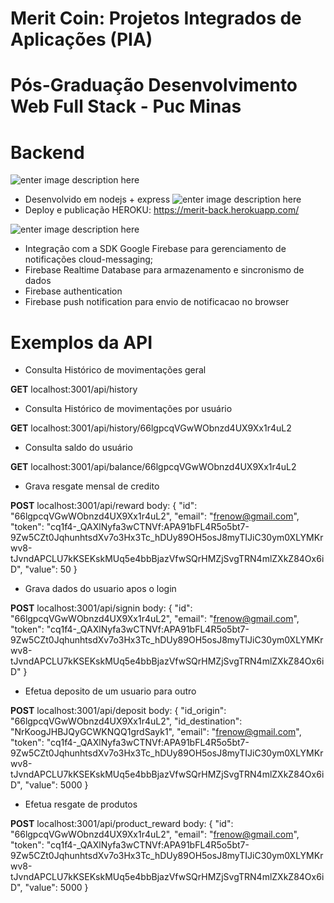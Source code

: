 # Merit Coin: Projetos Integrados de Aplicações (PIA) 
# Pós-Graduação Desenvolvimento Web Full Stack - Puc Minas
# Backend

![enter image description here](https://upload.wikimedia.org/wikipedia/commons/thumb/d/d9/Node.js_logo.svg/590px-Node.js_logo.svg.png)
- Desenvolvido em nodejs + express
![enter image description here](https://miro.medium.com/max/3600/1*fIjRtO5P8zc3pjs0E5hYkw.png)
- Deploy e publicação HEROKU: https://merit-back.herokuapp.com/

![enter image description here](https://firebase.google.com/images/brand-guidelines/logo-built_white.png?hl=pt)
- Integração com a SDK Google Firebase para gerenciamento de notificações cloud-messaging;
- Firebase Realtime Database para armazenamento e sincronismo de dados
- Firebase authentication
- Firebase push notification para envio de notificacao no browser

# Exemplos da API
- Consulta Histórico de movimentações geral

**GET** localhost:3001/api/history
- Consulta Histórico de movimentações por usuário

**GET** localhost:3001/api/history/66lgpcqVGwWObnzd4UX9Xx1r4uL2
- Consulta saldo do usuário

**GET** localhost:3001/api/balance/66lgpcqVGwWObnzd4UX9Xx1r4uL2
- Grava resgate mensal de credito

**POST** localhost:3001/api/reward
body: 
{
	"id": "66lgpcqVGwWObnzd4UX9Xx1r4uL2",
	"email": "frenow@gmail.com",
	"token": "cq1f4-_QAXlNyfa3wCTNVf:APA91bFL4R5o5bt7-9Zw5CZt0JqhunhtsdXv7o3Hx3Tc_hDUy89OH5osJ8myTIJiC30ym0XLYMKrwv8-tJvndAPCLU7kKSEKskMUq5e4bbBjazVfwSQrHMZjSvgTRN4mlZXkZ84Ox6iD",
	"value": 50
}
- Grava dados do usuario apos o login

**POST** localhost:3001/api/signin
body: 
{
	"id": "66lgpcqVGwWObnzd4UX9Xx1r4uL2",
	"email": "frenow@gmail.com",
	"token": "cq1f4-_QAXlNyfa3wCTNVf:APA91bFL4R5o5bt7-9Zw5CZt0JqhunhtsdXv7o3Hx3Tc_hDUy89OH5osJ8myTIJiC30ym0XLYMKrwv8-tJvndAPCLU7kKSEKskMUq5e4bbBjazVfwSQrHMZjSvgTRN4mlZXkZ84Ox6iD"
}
- Efetua deposito de um usuario para outro

**POST** localhost:3001/api/deposit
body: 
{
	"id_origin": "66lgpcqVGwWObnzd4UX9Xx1r4uL2",
	"id_destination": "NrKoogJHBJQyGCWKNQQ1grdSayk1",
	"email": "frenow@gmail.com",
	"token": "cq1f4-_QAXlNyfa3wCTNVf:APA91bFL4R5o5bt7-9Zw5CZt0JqhunhtsdXv7o3Hx3Tc_hDUy89OH5osJ8myTIJiC30ym0XLYMKrwv8-tJvndAPCLU7kKSEKskMUq5e4bbBjazVfwSQrHMZjSvgTRN4mlZXkZ84Ox6iD",
	"value": 5000
}
- Efetua resgate de produtos

**POST** localhost:3001/api/product_reward
body: 
{
	"id": "66lgpcqVGwWObnzd4UX9Xx1r4uL2",
	"email": "frenow@gmail.com",
	"token": "cq1f4-_QAXlNyfa3wCTNVf:APA91bFL4R5o5bt7-9Zw5CZt0JqhunhtsdXv7o3Hx3Tc_hDUy89OH5osJ8myTIJiC30ym0XLYMKrwv8-tJvndAPCLU7kKSEKskMUq5e4bbBjazVfwSQrHMZjSvgTRN4mlZXkZ84Ox6iD",
	"value": 5000
}




